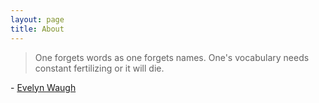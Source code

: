 ```yaml
---
layout: page
title: About
---
```

> One forgets words as one forgets names. One's vocabulary needs constant fertilizing or it will die.

\- [Evelyn Waugh](https://en.wikipedia.org/wiki/Evelyn_Waugh)
